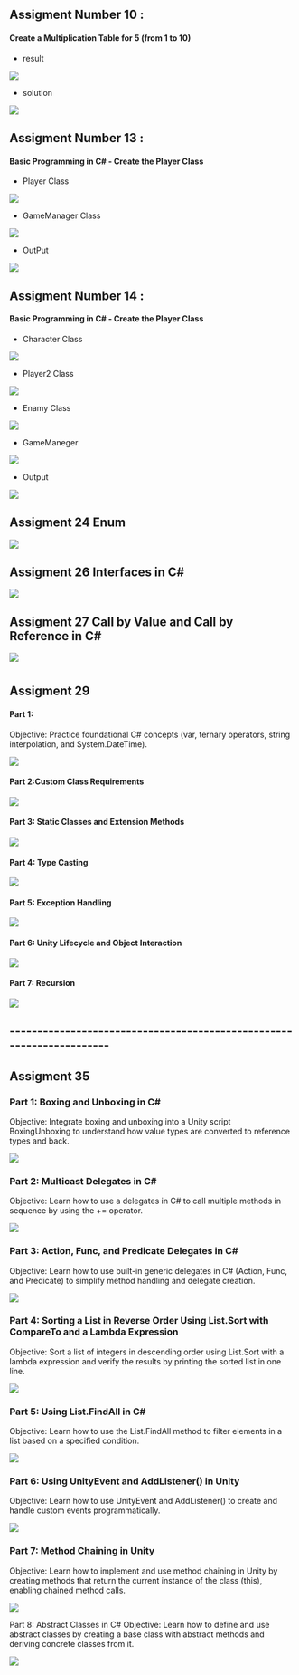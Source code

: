 ## Assigment Number 10 : 
#### Create a Multiplication Table for 5 (from 1 to 10)

- result 

![](IMG/Capture.JPG)

- solution 

![](IMG/solutionJPG.JPG)


## Assigment Number 13 : 
#### Basic Programming in C# - Create the Player Class

- Player Class  

![](IMG/assigment11_palyer.JPG)

- GameManager Class  

![](IMG/assigment11_GameMager.JPG)

- OutPut  

![](IMG/assigment11_output.JPG)


## Assigment Number 14 : 
#### Basic Programming in C# - Create the Player Class

- Character Class  

![](IMG/character.JPG)


- Player2 Class  

![](IMG/Player2.JPG)



- Enamy Class  

![](IMG/Enamy.JPG)


- GameManeger   

![](IMG/gameObject_14.JPG)


- Output    

![](IMG/assigment14_output.JPG)


## Assigment 24 Enum

![](IMG/Assigment24.JPG)


## Assigment 26 Interfaces in C#

![](IMG/Assigment26.JPG)


## Assigment 27 Call by Value and Call by Reference in C#

![](IMG/Assigment27.JPG)



#


## Assigment 29 

#### Part 1:
Objective: Practice foundational C# concepts (var, ternary operators, string
interpolation, and System.DateTime).

![](IMG/Assigment29/Part1.JPG)

#### Part 2:Custom Class Requirements

![](IMG/Assigment29/Part2.JPG)


#### Part 3: Static Classes and Extension Methods

![](IMG/Assigment29/Part3.JPG)


#### Part 4: Type Casting

![](IMG/Assigment29/Part4.JPG)


#### Part 5: Exception Handling

![](IMG/Assigment29/Part5.JPG)

#### Part 6: Unity Lifecycle and Object Interaction

![](IMG/Assigment29/Part6.JPG)


#### Part 7: Recursion

![](IMG/Assigment29/Part7.JPG)

## ---------------------------------------------------------------------
## Assigment 35 

### Part 1: Boxing and Unboxing in C#
Objective:
Integrate boxing and unboxing into a Unity script BoxingUnboxing to understand
how value types are converted to reference types and back.

![](IMG/Assigment35/Part1/Capture.JPG)

### Part 2: Multicast Delegates in C#
Objective:
Learn how to use a delegates in C# to call multiple methods in sequence by using the +=
operator.

![](IMG/Assigment35/Part2/Capture.JPG)


### Part 3: Action, Func, and Predicate Delegates in C#
Objective:
Learn how to use built-in generic delegates in C# (Action, Func, and Predicate) to simplify
method handling and delegate creation.

![](IMG/Assigment35/Part3/Capture.JPG)


### Part 4: Sorting a List<int> in Reverse Order Using List.Sort with CompareTo and a Lambda Expression
Objective:
Sort a list of integers in descending order using List.Sort with a lambda
expression and verify the results by printing the sorted list in one line.

![](IMG/Assigment35/Part4-5/Capture.JPG)


### Part 5: Using List.FindAll in C#
Objective:
Learn how to use the List.FindAll method to filter elements in a list based on
a specified condition.

![](IMG/Assigment35/Part4-5/Capture.JPG)

### Part 6: Using UnityEvent and AddListener() in Unity
Objective:
Learn how to use UnityEvent and AddListener() to create and handle
custom events programmatically.

![](IMG/Assigment35/Part6/Capture.JPG)


### Part 7: Method Chaining in Unity
Objective:
Learn how to implement and use method chaining in Unity by creating methods that return the
current instance of the class (this), enabling chained method calls.

![](IMG/Assigment35/Part7/Capture.JPG)


Part 8: Abstract Classes in C#
Objective:
Learn how to define and use abstract classes by creating a base class with abstract methods
and deriving concrete classes from it.

![](IMG/Assigment35/Part8/Capture.JPG)